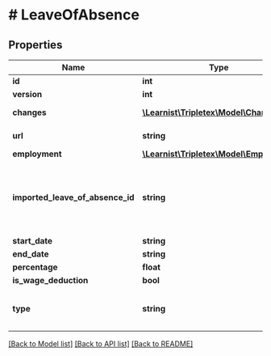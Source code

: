 # # LeaveOfAbsence

## Properties

Name | Type | Description | Notes
------------ | ------------- | ------------- | -------------
**id** | **int** |  | [optional]
**version** | **int** |  | [optional]
**changes** | [**\Learnist\Tripletex\Model\Change[]**](Change.md) |  | [optional] [readonly]
**url** | **string** |  | [optional] [readonly]
**employment** | [**\Learnist\Tripletex\Model\Employment**](Employment.md) |  | [optional]
**imported_leave_of_absence_id** | **string** | Existing leave of absence ID used by the current accounting system | [optional]
**start_date** | **string** |  |
**end_date** | **string** |  | [optional]
**percentage** | **float** |  |
**is_wage_deduction** | **bool** |  | [optional]
**type** | **string** | Define the leave of absence type. | [optional]

[[Back to Model list]](../../README.md#models) [[Back to API list]](../../README.md#endpoints) [[Back to README]](../../README.md)
